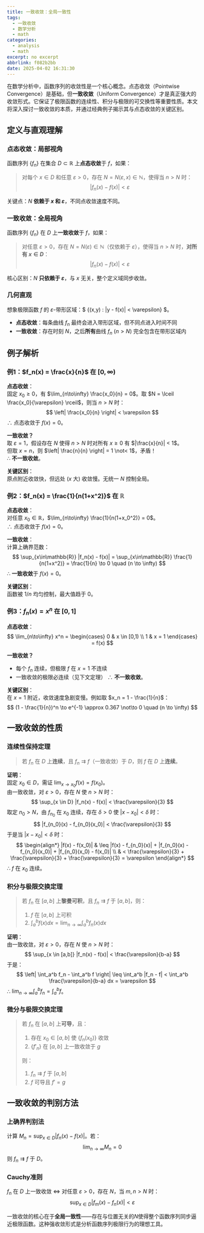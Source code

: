 ```yaml
---
title: 一致收敛：全局一致性
tags:
  - 一致收敛
  - 数学分析
  - math
categories:
  - analysis
  - math
excerpt: no excerpt
abbrlink: f082b2bb
date: 2025-04-02 16:31:30
---
```

在数学分析中，函数序列的收敛性是一个核心概念。点态收敛（Pointwise Convergence）是基础，但**一致收敛**（Uniform Convergence）才是真正强大的收敛形式。它保证了极限函数的连续性、积分与极限的可交换性等重要性质。本文将深入探讨一致收敛的本质，并通过经典例子揭示其与点态收敛的关键区别。

## 定义与直观理解

### 点态收敛：局部视角
函数序列 $\{f_n\}$ 在集合 $D \subset \mathbb{R}$ 上**点态收敛**于 $f$，如果：
> 对每个 $x \in D$ 和任意 $\varepsilon > 0$，存在 $N = N(\varepsilon, x) \in \mathbb{N}$，使得当 $n > N$ 时：
> $$
> |f_n(x) - f(x)| < \varepsilon
> $$

关键点：$N$ **依赖于 $x$ 和 $\varepsilon$**，不同点收敛速度不同。

### 一致收敛：全局视角
函数序列 $\{f_n\}$ 在 $D$ 上**一致收敛**于 $f$，如果：
> 对任意 $\varepsilon > 0$，存在 $N = N(\varepsilon) \in \mathbb{N}$（仅依赖于 $\varepsilon$），使得当 $n > N$ 时，**对所有 $x \in D$**：
> $$
> |f_n(x) - f(x)| < \varepsilon
> $$

核心区别：$N$ **只依赖于 $\varepsilon$**，与 $x$ 无关，整个定义域同步收敛。

### 几何直观
想象极限函数 $f$ 的 $\varepsilon$-带形区域：$ \{(x,y) : |y - f(x)| < \varepsilon\} $。

- **点态收敛**：每条曲线 $f_n$ 最终会进入带形区域，但不同点进入时间不同
- **一致收敛**：存在时刻 $N$，之后**所有**曲线 $f_n$ ($n > N$) 完全包含在带形区域内


## 例子解析

### 例1：$f_n(x) = \frac{x}{n}$ 在 $[0, \infty)$

**点态收敛**：  
固定 $x_0 \geq 0$，有 $\lim_{n\to\infty} \frac{x_0}{n} = 0$。取 $N = \lceil \frac{x_0}{\varepsilon} \rceil$，则当 $n > N$ 时：
$$
\left| \frac{x_0}{n} \right| < \varepsilon
$$
∴ 点态收敛于 $f(x) = 0$。

**一致收敛？**  
取 $\varepsilon = 1$，假设存在 $N$ 使得 $n > N$ 时对所有 $x \geq 0$ 有 $|\frac{x}{n}| < 1$。  
但取 $x = n$，则 $\left| \frac{n}{n} \right| = 1 \not< 1$，矛盾！  
∴ **不一致收敛**。

**关键区别**：  
原点附近收敛快，但远处 ($x$ 大) 收敛慢。无统一 $N$ 控制全局。

### 例2：$f_n(x) = \frac{1}{n(1+x^2)}$ 在 $\mathbb{R}$

**点态收敛**：  
对任意 $x_0 \in \mathbb{R}$，$\lim_{n\to\infty} \frac{1}{n(1+x_0^2)} = 0$。  
∴ 点态收敛于 $f(x) = 0$。

**一致收敛**：  
计算上确界范数：
$$
\sup_{x\in\mathbb{R}} |f_n(x) - f(x)| = \sup_{x\in\mathbb{R}} \frac{1}{n(1+x^2)} = \frac{1}{n} \to 0 \quad (n \to \infty)
$$
∴ **一致收敛**于 $f(x) = 0$。

**关键区别**：  
函数被 $1/n$ 均匀控制，最大值趋于 $0$。

### 例3：$f_n(x) = x^n$ 在 $[0,1]$

**点态收敛**：
$$
\lim_{n\to\infty} x^n = \begin{cases} 
0 & x \in [0,1) \\
1 & x = 1 
\end{cases} = f(x)
$$

**一致收敛？**  
- 每个 $f_n$ 连续，但极限 $f$ 在 $x=1$ 不连续
- 一致收敛的极限必连续（见下文定理）
∴ **不一致收敛**。

**关键区别**：  
在 $x=1$ 附近，收敛速度急剧变慢。例如取 $x_n = 1 - \frac{1}{n}$：
$$
(1 - \frac{1}{n})^n \to e^{-1} \approx 0.367 \not\to 0 \quad (n \to \infty)
$$

## 一致收敛的性质

### 连续性保持定理
> 若 $f_n$ 在 $D$ 上**连续**，且 $f_n \rightrightarrows f$（一致收敛）于 $D$，则 $f$ 在 $D$ 上**连续**。

**证明**：  
固定 $x_0 \in D$，需证 $\lim_{x \to x_0} f(x) = f(x_0)$。  
由一致收敛，对 $\varepsilon > 0$，存在 $N$ 使 $n > N$ 时：
$$
\sup_{x \in D} |f_n(x) - f(x)| < \frac{\varepsilon}{3}
$$
取定 $n_0 > N$，由 $f_{n_0}$ 在 $x_0$ 连续，存在 $\delta > 0$ 使 $|x - x_0| < \delta$ 时：
$$
|f_{n_0}(x) - f_{n_0}(x_0)| < \frac{\varepsilon}{3}
$$
于是当 $|x - x_0| < \delta$ 时：
$$
\begin{align*}
|f(x) - f(x_0)| & \leq |f(x) - f_{n_0}(x)| + |f_{n_0}(x) - f_{n_0}(x_0)| + |f_{n_0}(x_0) - f(x_0)| \\
& < \frac{\varepsilon}{3} + \frac{\varepsilon}{3} + \frac{\varepsilon}{3} = \varepsilon
\end{align*}
$$
∴ $f$ 在 $x_0$ 连续。

### 积分与极限交换定理
> 若 $f_n$ 在 $[a,b]$ 上**黎曼可积**，且 $f_n \rightrightarrows f$ 于 $[a,b]$，则：
> 1. $f$ 在 $[a,b]$ 上可积
> 2. $\int_a^b f(x)  dx = \lim_{n\to\infty} \int_a^b f_n(x)  dx$

**证明**：  
由一致收敛，对 $\varepsilon > 0$，存在 $N$ 使 $n > N$ 时：
$$
\sup_{x \in [a,b]} |f_n(x) - f(x)| < \frac{\varepsilon}{b-a}
$$
于是：
$$
\left| \int_a^b f_n - \int_a^b f \right| \leq \int_a^b |f_n - f| < \int_a^b \frac{\varepsilon}{b-a} dx = \varepsilon
$$
∴ $\lim_{n\to\infty} \int_a^b f_n = \int_a^b f$。

### 微分与极限交换定理
> 若 $f_n$ 在 $[a,b]$ 上**可导**，且：
> 1. 存在 $x_0 \in [a,b]$ 使 $\{f_n(x_0)\}$ 收敛
> 2. $\{f'_n\}$ 在 $[a,b]$ 上一致收敛于 $g$
> 
> 则：
> 1. $f_n \rightrightarrows f$ 于 $[a,b]$
> 2. $f$ 可导且 $f' = g$

## 一致收敛的判别方法

### 上确界判别法
计算 $M_n = \sup_{x \in D} |f_n(x) - f(x)|$。若：
$$
\lim_{n \to \infty} M_n = 0
$$
则 $f_n \rightrightarrows f$ 于 $D$。

### Cauchy准则
$f_n$ 在 $D$ 上一致收敛 $\iff$ 对任意 $\varepsilon > 0$，存在 $N$，当 $m,n > N$ 时：
$$
\sup_{x \in D} |f_m(x) - f_n(x)| < \varepsilon
$$



一致收敛的核心在于**全局一致性**——存在与位置无关的$N$使得整个函数序列同步逼近极限函数。这种强收敛形式是分析函数序列极限行为的理想工具。